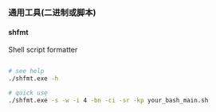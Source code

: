 
### 通用工具(二进制或脚本)

#### shfmt

Shell script formatter

```bash

# see help
./shfmt.exe -h

# quick use
./shfmt.exe -s -w -i 4 -bn -ci -sr -kp your_bash_main.sh
```
